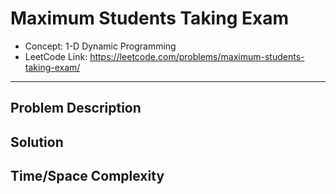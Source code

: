 # Maximum Students Taking Exam

- Concept: 1-D Dynamic Programming
- LeetCode Link: https://leetcode.com/problems/maximum-students-taking-exam/

---

## Problem Description

## Solution

## Time/Space Complexity

